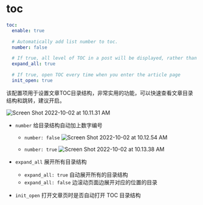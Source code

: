 # toc

```yaml
toc:
  enable: true

  # Automatically add list number to toc.
  number: false

  # If true, all level of TOC in a post will be displayed, rather than the activated part of it.
  expand_all: true

  # If true, open TOC every time when you enter the article page
  init_open: true
```

该配置项用于设置文章TOC目录结构，非常实用的功能，可以快速查看文章目录结构和跳转，建议开启。

![Screen Shot 2022-10-02 at 10.11.31 AM](https://evan.beee.top/img/Screen%20Shot%202022-10-02%20at%2010.11.31%20AM.png)

- `number` 给目录结构自动加上数字编号
  - `number: false`
    ![Screen Shot 2022-10-02 at 10.12.54 AM](https://evan.beee.top/img/Screen%20Shot%202022-10-02%20at%2010.12.54%20AM.png)

  - `number: true`
    ![Screen Shot 2022-10-02 at 10.13.38 AM](https://evan.beee.top/img/Screen%20Shot%202022-10-02%20at%2010.13.38%20AM.png)

- `expand_all` 展开所有目录结构
  - `expand_all: true` 自动展开所有的目录结构
  - `expand_all: false` 边滚动页面边展开对应的位置的目录

- `init_open` 打开文章页时是否自动打开 TOC 目录结构 

